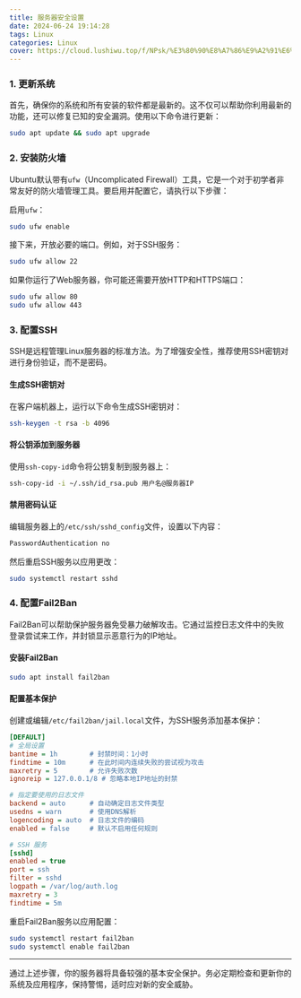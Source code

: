 ```yaml
---
title: 服务器安全设置
date: 2024-06-24 19:14:28
tags: Linux
categories: Linux
cover: https://cloud.lushiwu.top/f/NPsk/%E3%80%90%E8%A7%86%E9%A2%91%E6%B8%B8%E6%88%8F%E3%80%912024-06-25%2013_35_25.png
---
```


### 1. 更新系统

首先，确保你的系统和所有安装的软件都是最新的。这不仅可以帮助你利用最新的功能，还可以修复已知的安全漏洞。使用以下命令进行更新：

```bash
sudo apt update && sudo apt upgrade
```

### 2. 安装防火墙

Ubuntu默认带有`ufw`（Uncomplicated Firewall）工具，它是一个对于初学者非常友好的防火墙管理工具。要启用并配置它，请执行以下步骤：

启用`ufw`：

```bash
sudo ufw enable
```

接下来，开放必要的端口。例如，对于SSH服务：

```bash
sudo ufw allow 22
```

如果你运行了Web服务器，你可能还需要开放HTTP和HTTPS端口：

```bash
sudo ufw allow 80
sudo ufw allow 443
```

### 3. 配置SSH

SSH是远程管理Linux服务器的标准方法。为了增强安全性，推荐使用SSH密钥对进行身份验证，而不是密码。

#### 生成SSH密钥对

在客户端机器上，运行以下命令生成SSH密钥对：

```bash
ssh-keygen -t rsa -b 4096
```

#### 将公钥添加到服务器

使用`ssh-copy-id`命令将公钥复制到服务器上：

```bash
ssh-copy-id -i ~/.ssh/id_rsa.pub 用户名@服务器IP
```

#### 禁用密码认证

编辑服务器上的`/etc/ssh/sshd_config`文件，设置以下内容：

```bash
PasswordAuthentication no
```

然后重启SSH服务以应用更改：

```bash
sudo systemctl restart sshd
```

### 4. 配置Fail2Ban

Fail2Ban可以帮助保护服务器免受暴力破解攻击。它通过监控日志文件中的失败登录尝试来工作，并封锁显示恶意行为的IP地址。

#### 安装Fail2Ban

```bash
sudo apt install fail2ban
```

#### 配置基本保护

创建或编辑`/etc/fail2ban/jail.local`文件，为SSH服务添加基本保护：

```ini
[DEFAULT]
# 全局设置
bantime = 1h        # 封禁时间：1小时
findtime = 10m      # 在此时间内连续失败的尝试视为攻击
maxretry = 5        # 允许失败次数
ignoreip = 127.0.0.1/8 # 忽略本地IP地址的封禁

# 指定要使用的日志文件
backend = auto      # 自动确定日志文件类型
usedns = warn       # 使用DNS解析
logencoding = auto  # 日志文件的编码
enabled = false     # 默认不启用任何规则

# SSH 服务
[sshd]
enabled = true
port = ssh
filter = sshd
logpath = /var/log/auth.log
maxretry = 3
findtime = 5m
```

重启Fail2Ban服务以应用配置：

```bash
sudo systemctl restart fail2ban
sudo systemctl enable fail2ban
```

---

通过上述步骤，你的服务器将具备较强的基本安全保护。务必定期检查和更新你的系统及应用程序，保持警惕，适时应对新的安全威胁。
